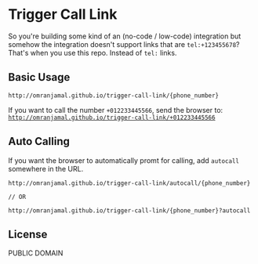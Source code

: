 # Trigger Call Link

So you're building some kind of an (no-code / low-code) integration but somehow
the integration doesn't support links that are `tel:+123455678`? That's when you
use this repo. Instead of `tel:` links.


## Basic Usage
```
http://omranjamal.github.io/trigger-call-link/{phone_number}
```

If you want to call the number `+012233445566`, send the
browser to: [`http://omranjamal.github.io/trigger-call-link/+012233445566`](http://omranjamal.github.io/trigger-call-link/+012233445566)

## Auto Calling

If you want the browser to automatically promt for calling, add `autocall` somewhere in the URL.

```
http://omranjamal.github.io/trigger-call-link/autocall/{phone_number}

// OR

http://omranjamal.github.io/trigger-call-link/{phone_number}?autocall
```

## License

PUBLIC DOMAIN
